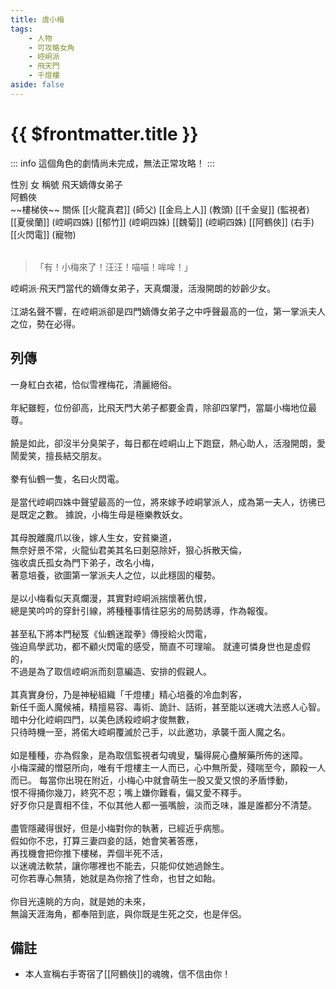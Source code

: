 ```yaml
---
title: 虞小梅
tags:
    - 人物
    - 可攻略女角
    - 崆峒派
    - 飛天門
    - 千燈樓
aside: false
---
```


# {{ $frontmatter.title }}

::: info
這個角色的劇情尚未完成，無法正常攻略！
:::

<ChTabs position="bottom">
	<ChTab title="初識">
		<ChMeet 
			src='/images/characters/girl_3/normal.png' 
			nameTitle='飛天嫡傳女弟子'
			nameMain='虞小梅'
			desc='崆峒派‧飛天門當代的嫡傳女弟子，天真爛漫，活潑開朗的妙齡少女。<br>江湖名聲不響，在崆峒派卻是四門嫡傳女弟子之中呼聲最高的一位，第一掌派夫人之位，勢在必得。'
			:animation=true
		/>
	</ChTab>
</ChTabs>

<InfoList>
	<Info title='角色資料' :open=true>
		<table>
			<ChTr>
				<ChTd isTitle=true>
					性別
				</ChTd>
				<ChTd>
					女
				</ChTd>
			</ChTr>
			<ChTr>
				<ChTd isTitle=true>
					稱號
				</ChTd>
				<ChTd>
					飛天嫡傳女弟子<br>阿鶴俠<br>~~樓梯俠~~
				</ChTd>
			</ChTr>
			<ChTr>
				<ChTd isTitle=true position='center'>
					關係
				</ChTd>
			</ChTr>
			<ChTr>
				<ChTd position='center'>
					[[火龍真君]] (師父)
				</ChTd>
			</ChTr>
			<ChTr>
				<ChTd position='center'>
					[[金烏上人]] (教頭)
				</ChTd>
			</ChTr>
			<ChTr>
				<ChTd position='center'>
					[[千金叟]] (監視者)
				</ChTd>
			</ChTr>
			<ChTr>
				<ChTd position='center'>
					[[夏侯蘭]] (崆峒四姝)
				</ChTd>
			</ChTr>
			<ChTr>
				<ChTd position='center'>
					[[郁竹]] (崆峒四姝)
				</ChTd>
			</ChTr>
			<ChTr>
				<ChTd position='center'>
					[[魏菊]] (崆峒四姝)
				</ChTd>
			</ChTr>
			<ChTr>
				<ChTd position='center'>
					[[阿鶴俠]] (右手)
				</ChTd>
			</ChTr>
			<ChTr>
				<ChTd position='center'>
					[[火閃電]] (寵物)
				</ChTd>
			</ChTr>
		</table>
	</Info>
</InfoList>

> 「有！小梅來了！汪汪！喵喵！哞哞！」

崆峒派‧飛天門當代的嫡傳女弟子，天真爛漫，活潑開朗的妙齡少女。
<br><br>
江湖名聲不響，在崆峒派卻是四門嫡傳女弟子之中呼聲最高的一位，第一掌派夫人之位，勢在必得。

<div style="clear:both;"></div>

## 列傳

<Tabs>
  <Tab title="列傳一">
	一身紅白衣裙，恰似雪裡梅花，清麗絕俗。<br><br>
	年紀雖輕，位份卻高，比飛天門大弟子都要金貴，除卻四掌門，當屬小梅地位最尊。<br><br>
	饒是如此，卻沒半分臭架子，每日都在崆峒山上下跑竄，熱心助人，活潑開朗，愛鬧愛笑，擅長結交朋友。<br><br>
	豢有仙鶴一隻，名曰火閃電。<br><br>
	是當代崆峒四姝中聲望最高的一位，將來嫁予崆峒掌派人，成為第一夫人，彷彿已是既定之數。
  </Tab>
  <Tab title="列傳二">
	據說，小梅生母是極樂教妖女。<br><br>
	其母脫離魔爪以後，嫁人生女，安貧樂道，<br>
	無奈好景不常，火龍仙君美其名曰剗惡除奸，狠心拆散天倫，<br>
	強收虞氏孤女為門下弟子，改名小梅，<br>
	著意培養，欲圖第一掌派夫人之位，以此穩固的權勢。<br><br>
	是以小梅看似天真爛漫，其實對崆峒派揣懷著仇恨，<br>
	總是笑吟吟的穿針引線，將種種事情往惡劣的局勢誘導，作為報復。<br><br>
	甚至私下將本門秘笈《仙鶴迷蹤拳》傳授給火閃電，<br>
	強迫鳥學武功，都不顧火閃電的感受，簡直不可理喻。
  </Tab>
  <Tab title="列傳三">
	就連可憐身世也是虛假的，<br>
	不過是為了取信崆峒派而刻意編造、安排的假親人。<br><br>
	其真實身份，乃是神秘組織「千燈樓」精心培養的冷血刺客，<br>
	新任千面人魔候補，精擅易容、毒術、詭計、話術，甚至能以迷魂大法惑人心智。<br>
	暗中分化崆峒四門，以美色誘殺崆峒才俊無數，<br>
	只待時機一至，將偌大崆峒覆滅於己手，以此邀功，承襲千面人魔之名。<br><br>
	如是種種，亦為假象，是為取信監視者勾魂叟，騙得屍心蠱解藥所佈的迷障。<br>
	小梅深藏的憎惡所向，唯有千燈樓主一人而已，心中無所愛，殘喘至今，願殺一人而已。
  </Tab>
  <Tab title="列傳四">
	每當你出現在附近，小梅心中就會萌生一股又愛又恨的矛盾悸動，<br>
	恨不得捅你幾刀，終究不忍；嘴上嫌你難看，偏又愛不釋手。<br>
	好歹你只是賣相不佳，不似其他人都一張嘴臉，淡而乏味，誰是誰都分不清楚。<br><br>
	盡管隱藏得很好，但是小梅對你的執著，已經近乎病態。<br>
	假如你不忠，打算三妻四妾的話，她會笑著答應，<br>
	再找機會把你推下樓梯，弄個半死不活，<br>
	以迷魂法軟禁，讓你哪裡也不能去，只能仰仗她過餘生。<br>
	可你若專心無猜，她就是為你捨了性命，也甘之如飴。<br><br>
	你目光遠眺的方向，就是她的未來，<br>
	無論天涯海角，都奉陪到底，與你既是生死之交，也是伴侶。
  </Tab>
</Tabs>

## 備註

-   本人宣稱右手寄宿了[[阿鶴俠]]的魂魄，信不信由你！
